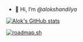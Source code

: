 * 👋 Hi, I’m *@alokshandilya*

[![Alok's GitHub stats](https://github-readme-stats.vercel.app/api?username=alokshandilya)](https://github.com/alokshandilya/github-readme-stats)

[![roadmap.sh](https://api.roadmap.sh/v1-badge/wide/6588a76154b5771051390b70?variant=dark&roadmaps=ai-data-scientist%2Cpython)](https://roadmap.sh)

<!---
alokshandilya/alokshandilya is a ✨ special ✨ repository because its `README.md` (this file) appears on your GitHub profile.
You can click the Preview link to take a look at your changes.
--->
